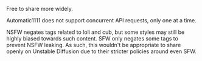 Free to share more widely.

Automatic1111 does not support concurrent API requests, only one at a time.

NSFW negates tags related to loli and cub, but some styles may still be highly biased towards such content. SFW only negates some tags to prevent NSFW leaking. As such, this wouldn't be appropriate to share openly on Unstable Diffusion due to their stricter policies around even SFW.

